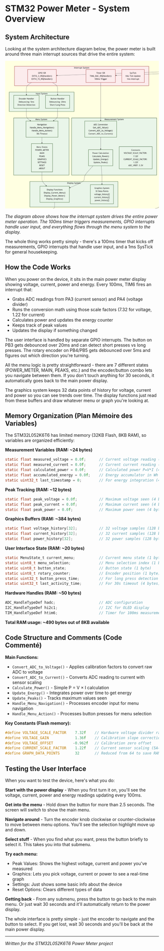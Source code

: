 # STM32 Power Meter - System Overview

## System Architecture

Looking at the system architecture diagram below, the power meter is built around three main interrupt sources that drive the entire system:

![System Architecture](system-overview-diagram.jpg)

*The diagram above shows how the interrupt system drives the entire power meter operation. The 100ms timer triggers measurements, GPIO interrupts handle user input, and everything flows through the menu system to the display.*

The whole thing works pretty simply - there's a 100ms timer that kicks off measurements, GPIO interrupts that handle user input, and a 1ms SysTick for general housekeeping.

## How the Code Works

When you power on the device, it sits in the main power meter display showing voltage, current, power and energy. Every 100ms, TIM6 fires an interrupt that:

- Grabs ADC readings from PA3 (current sensor) and PA4 (voltage divider)
- Runs the conversion math using those scale factors (7.32 for voltage, 1.22 for current)
- Calculates power and updates the energy counter
- Keeps track of peak values
- Updates the display if something changed

The user interface is handled by separate GPIO interrupts. The button on PB3 gets debounced over 20ms and can detect short presses vs long presses. The rotary encoder on PB4/PB5 gets debounced over 5ms and figures out which direction you're turning.

All the menu logic is pretty straightforward - there are 7 different states (POWER_METER, MAIN, PEAKS, etc.) and the encoder/button combo lets you navigate between them. If you don't touch anything for 30 seconds, it automatically goes back to the main power display.

The graphics system keeps 32 data points of history for voltage, current and power so you can see trends over time. The display functions just read from these buffers and draw whatever menu or graph you're looking at.

## Memory Organization (Plan Mémoire des Variables)

The STM32L052K6T6 has limited memory (32KB Flash, 8KB RAM), so variables are organized efficiently:

**Measurement Variables (RAM: ~24 bytes)**
```c
static float measured_voltage = 0.0f;      // Current voltage reading (4 bytes)
static float measured_current = 0.0f;      // Current current reading (4 bytes) 
static float calculated_power = 0.0f;      // Calculated power P=V*I (4 bytes)
static float accumulated_energy = 0.0f;    // Energy accumulator in Wh (4 bytes)
static uint32_t last_timestamp = 0;        // For energy integration (4 bytes)
```

**Peak Tracking (RAM: ~12 bytes)**
```c
static float peak_voltage = 0.0f;          // Maximum voltage seen (4 bytes)
static float peak_current = 0.0f;          // Maximum current seen (4 bytes) 
static float peak_power = 0.0f;            // Maximum power seen (4 bytes)
```

**Graphics Buffers (RAM: ~384 bytes)**
```c
static float voltage_history[32];          // 32 voltage samples (128 bytes)
static float current_history[32];          // 32 current samples (128 bytes)
static float power_history[32];            // 32 power samples (128 bytes)
```

**User Interface State (RAM: ~20 bytes)**
```c
static MenuState_t current_menu;           // Current menu state (1 byte)
static uint8_t menu_selection;             // Menu selection index (1 byte)
static uint8_t button_state;               // Button state (1 byte)
static uint8_t rotary_counter;             // Encoder position (1 byte)
static uint32_t button_press_time;         // For long press detection (4 bytes)
static uint32_t last_activity_time;        // For 30s timeout (4 bytes)
```

**Hardware Handles (RAM: ~50 bytes)**
```c
ADC_HandleTypeDef hadc;                    // ADC configuration
I2C_HandleTypeDef hi2c1;                   // I2C for OLED display
TIM_HandleTypeDef htim6;                   // Timer for 100ms measurements
```

**Total RAM usage: ~490 bytes out of 8KB available**

## Code Structure and Comments (Code Commenté)

**Main Functions:**
- `Convert_ADC_to_Voltage()` - Applies calibration factors to convert raw ADC to voltage
- `Convert_ADC_to_Current()` - Converts ADC reading to current with sensor scaling  
- `Calculate_Power()` - Simple P = V × I calculation
- `Update_Energy()` - Integrates power over time to get energy
- `Update_Peaks()` - Tracks maximum values seen
- `Handle_Menu_Navigation()` - Processes encoder input for menu navigation
- `Handle_Menu_Action()` - Processes button presses for menu selection

**Key Constants (Flash memory):**
```c
#define VOLTAGE_SCALE_FACTOR    7.32f    // Hardware voltage divider ratio
#define VOLTAGE_GAIN            1.36f    // Calibration slope correction  
#define VOLTAGE_OFFSET         -0.962f   // Calibration zero offset
#define CURRENT_SCALE_FACTOR    1.22f    // Current sensor scaling (5A→3.3V)
#define GRAPH_DATA_POINTS       32       // Reduced from 64 to save RAM
```

## Testing the User Interface

When you want to test the device, here's what you do:

**Start with the power display** - When you first turn it on, you'll see the voltage, current, power and energy readings updating every 100ms.

**Get into the menu** - Hold down the button for more than 2.5 seconds. The screen will switch to show the main menu.

**Navigate around** - Turn the encoder knob clockwise or counter-clockwise to move between menu options. You'll see the selection highlight move up and down.

**Select stuff** - When you find what you want, press the button briefly to select it. This takes you into that submenu.

**Try each menu:**
- Peak Values: Shows the highest voltage, current and power you've measured
- Graphics: Lets you pick voltage, current or power to see a real-time graph
- Settings: Just shows some basic info about the device
- Reset Options: Clears different types of data

**Getting back** - From any submenu, press the button to go back to the main menu. Or just wait 30 seconds and it'll automatically return to the power display.

The whole interface is pretty simple - just the encoder to navigate and the button to select. If you get lost, wait 30 seconds and you'll be back at the main power display.

---
*Written for the STM32L052K6T6 Power Meter project*